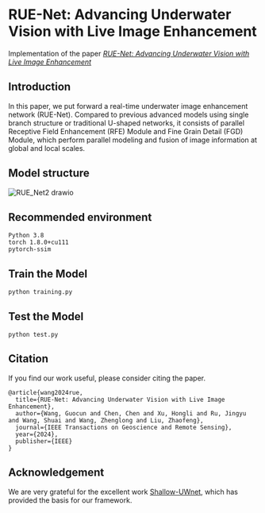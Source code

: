 # RUE-Net: Advancing Underwater Vision with Live Image Enhancement
Implementation of the paper *[RUE-Net: Advancing Underwater Vision with Live Image Enhancement](https://ieeexplore.ieee.org/abstract/document/10537222)*

## Introduction
In this paper, we put forward a real-time underwater image enhancement network (RUE-Net). Compared to previous advanced models using single branch structure or traditional U-shaped networks, it consists of parallel Receptive Field Enhancement (RFE) Module and Fine Grain Detail (FGD) Module, which perform parallel modeling and fusion of image information at global and local scales. 

## Model structure
![RUE_Net2 drawio](https://github.com/GuocunWang/RUE-Net/assets/103011611/11973434-ef72-449b-a09a-dc71b4b7cc6c)

## Recommended environment
```
Python 3.8
torch 1.8.0+cu111
pytorch-ssim
```

## Train the Model
```
python training.py
```

## Test the Model
```
python test.py
```

## Citation

If you find our work useful, please consider citing the paper.

```
@article{wang2024rue,
  title={RUE-Net: Advancing Underwater Vision with Live Image Enhancement},
  author={Wang, Guocun and Chen, Chen and Xu, Hongli and Ru, Jingyu and Wang, Shuai and Wang, Zhenglong and Liu, Zhaofeng},
  journal={IEEE Transactions on Geoscience and Remote Sensing},
  year={2024},
  publisher={IEEE}
}
```
## Acknowledgement

We are very grateful for the excellent work [Shallow-UWnet](https://github.com/mkartik/Shallow-UWnet), which has provided the basis for our framework.

